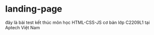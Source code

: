 # landing-page
đây là bài test kết thúc môn học HTML-CSS-JS cơ bản lớp C2209L1 tại Aptech Việt Nam
